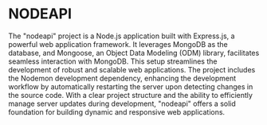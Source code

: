 # NODEAPI

The "nodeapi" project is a Node.js application built with Express.js, a powerful web application framework. It leverages MongoDB as the database, and Mongoose, an Object Data Modeling (ODM) library, facilitates seamless interaction with MongoDB. This setup streamlines the development of robust and scalable web applications. The project includes the Nodemon development dependency, enhancing the development workflow by automatically restarting the server upon detecting changes in the source code. With a clear project structure and the ability to efficiently manage server updates during development, "nodeapi" offers a solid foundation for building dynamic and responsive web applications.
